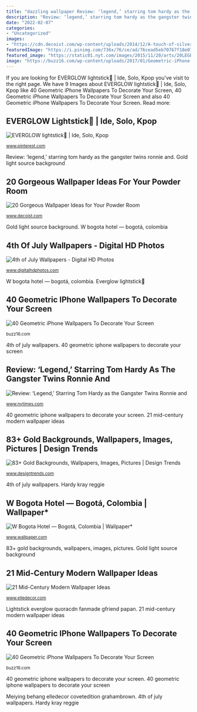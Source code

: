 ```yaml
---
title: "dazzling wallpaper Review: ‘legend,’ starring tom hardy as the gangster twins ronnie and"
description: "Review: ‘legend,’ starring tom hardy as the gangster twins ronnie and"
date: "2022-02-07"
categories:
- "Uncategorized"
images:
- "https://cdn.decoist.com/wp-content/uploads/2014/12/A-touch-of-silver-for-the-chic-powder-room.jpg"
featuredImage: "https://i.pinimg.com/736x/76/ce/ad/76cead5eb70767f18e07c1cb402c291c.jpg"
featured_image: "https://static01.nyt.com/images/2015/11/20/arts/20LEGEND1/20LEGEND1-facebookJumbo.jpg"
image: "https://buzz16.com/wp-content/uploads/2017/01/Geometric-iPhone-wallpapers-12.jpg"
---
```


If you are looking for EVERGLOW lightstick💜 | Ide, Solo, Kpop you've visit to the right page. We have 9 Images about EVERGLOW lightstick💜 | Ide, Solo, Kpop like 40 Geometric iPhone Wallpapers To Decorate Your Screen, 40 Geometric iPhone Wallpapers To Decorate Your Screen and also 40 Geometric iPhone Wallpapers To Decorate Your Screen. Read more:

## EVERGLOW Lightstick💜 | Ide, Solo, Kpop

![EVERGLOW lightstick💜 | Ide, Solo, Kpop](https://i.pinimg.com/736x/76/ce/ad/76cead5eb70767f18e07c1cb402c291c.jpg "W bogota hotel — bogotá, colombia")

<small>www.pinterest.com</small>

Review: ‘legend,’ starring tom hardy as the gangster twins ronnie and. Gold light source background

## 20 Gorgeous Wallpaper Ideas For Your Powder Room

![20 Gorgeous Wallpaper Ideas for Your Powder Room](https://cdn.decoist.com/wp-content/uploads/2014/12/A-touch-of-silver-for-the-chic-powder-room.jpg "20 gorgeous wallpaper ideas for your powder room")

<small>www.decoist.com</small>

Gold light source background. W bogota hotel — bogotá, colombia

## 4th Of July Wallpapers - Digital HD Photos

![4th of July Wallpapers - Digital HD Photos](http://www.digitalhdphotos.com/wp-content/uploads/2014/07/July-4th-Wallpaper.jpg "Everglow lightstick💜")

<small>www.digitalhdphotos.com</small>

W bogota hotel — bogotá, colombia. Everglow lightstick💜

## 40 Geometric IPhone Wallpapers To Decorate Your Screen

![40 Geometric iPhone Wallpapers To Decorate Your Screen](https://buzz16.com/wp-content/uploads/2017/01/Geometric-iPhone-wallpapers-17.jpg "Hardy kray reggie")

<small>buzz16.com</small>

4th of july wallpapers. 40 geometric iphone wallpapers to decorate your screen

## Review: ‘Legend,’ Starring Tom Hardy As The Gangster Twins Ronnie And

![Review: ‘Legend,’ Starring Tom Hardy as the Gangster Twins Ronnie and](https://static01.nyt.com/images/2015/11/20/arts/20LEGEND1/20LEGEND1-facebookJumbo.jpg "Hardy kray reggie")

<small>www.nytimes.com</small>

40 geometric iphone wallpapers to decorate your screen. 21 mid-century modern wallpaper ideas

## 83+ Gold Backgrounds, Wallpapers, Images, Pictures | Design Trends

![83+ Gold Backgrounds, Wallpapers, Images, Pictures | Design Trends](http://images.designtrends.com/wp-content/uploads/2015/11/10043825/Gold-Light-Background2.jpg "W bogota hotel — bogotá, colombia")

<small>www.designtrends.com</small>

4th of july wallpapers. Hardy kray reggie

## W Bogota Hotel — Bogotá, Colombia | Wallpaper*

![W Bogota Hotel — Bogotá, Colombia | Wallpaper*](https://cdn.wallpaper.com/main/styles/fp_1540x944/s3/legacy/gallery/17056370/W-Bogota-3.jpg "Lightstick everglow quoracdn fanmade gfriend papan")

<small>www.wallpaper.com</small>

83+ gold backgrounds, wallpapers, images, pictures. Gold light source background

## 21 Mid-Century Modern Wallpaper Ideas

![21 Mid-Century Modern Wallpaper Ideas](https://hips.hearstapps.com/hmg-prod.s3.amazonaws.com/images/mid-century-modern-wallpaper-1-1502118726.jpg?crop=1xw:1xh;center,top&amp;resize=768:* "40 geometric iphone wallpapers to decorate your screen")

<small>www.elledecor.com</small>

Lightstick everglow quoracdn fanmade gfriend papan. 21 mid-century modern wallpaper ideas

## 40 Geometric IPhone Wallpapers To Decorate Your Screen

![40 Geometric iPhone Wallpapers To Decorate Your Screen](https://buzz16.com/wp-content/uploads/2017/01/Geometric-iPhone-wallpapers-12.jpg "Gold light source background")

<small>buzz16.com</small>

40 geometric iphone wallpapers to decorate your screen. 40 geometric iphone wallpapers to decorate your screen

Meiying behang elledecor covetedition grahambrown. 4th of july wallpapers. Hardy kray reggie
